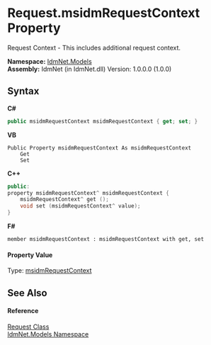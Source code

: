 # Request.msidmRequestContext Property 
 

Request Context - This includes additional request context.

**Namespace:**&nbsp;<a href="N_IdmNet_Models">IdmNet.Models</a><br />**Assembly:**&nbsp;IdmNet (in IdmNet.dll) Version: 1.0.0.0 (1.0.0)

## Syntax

**C#**<br />
``` C#
public msidmRequestContext msidmRequestContext { get; set; }
```

**VB**<br />
``` VB
Public Property msidmRequestContext As msidmRequestContext
	Get
	Set
```

**C++**<br />
``` C++
public:
property msidmRequestContext^ msidmRequestContext {
	msidmRequestContext^ get ();
	void set (msidmRequestContext^ value);
}
```

**F#**<br />
``` F#
member msidmRequestContext : msidmRequestContext with get, set

```


#### Property Value
Type: <a href="T_IdmNet_Models_msidmRequestContext">msidmRequestContext</a>

## See Also


#### Reference
<a href="T_IdmNet_Models_Request">Request Class</a><br /><a href="N_IdmNet_Models">IdmNet.Models Namespace</a><br />